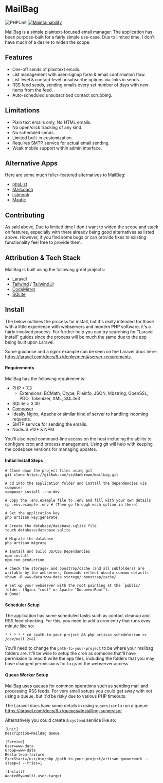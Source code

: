 # MailBag

![PHPUnit](https://github.com/ssddanbrown/mailbag/workflows/PHPUnit/badge.svg)
[![Maintainability](https://api.codeclimate.com/v1/badges/303b6c55a668b92adb5a/maintainability)](https://codeclimate.com/github/ssddanbrown/mailbag/maintainability)

MailBag is a simple plaintext-focused email manager. The application has been purpose-built for a fairly simple use-case. Due to limited time, I don't have much of a desire to widen the scope.

## Features

- One-off sends of plaintext emails.
- List management with user-signup form & email confirmation flow.
- List level & contact-level unsubscribe options via links in sends.
- RSS feed sends, sending emails every set number of days with new items from the feed.
- Auto-scheduled unsubscribed contact scrubbing.

## Limitations

- Plain text emails only, No HTML emails.
- No open/click tracking of any kind.
- No scheduled sends.
- Limited built-in customization.
- Requires SMTP service for actual email sending.
- Weak mobile support within admin interface.

## Alternative Apps

Here are some much fuller-featured alternatives to MailBag:

- [phpList](https://www.phplist.com/)
- [Mailcoach](https://mailcoach.app/)
- [listmonk](https://listmonk.app/)
- [Mautic](https://www.mautic.org/)

## Contributing

As said above, Due to limited time I don't want to widen the scope and stack on features, especially with there already being good alternatives as listed above. However, if you find some bugs or can provide fixes to existing functionality feel free to provide them. 

## Attribution & Tech Stack

MailBag is built using the following great projects:

- [Laravel](https://laravel.com)
- [Tailwind](https://tailwindcss.com) / [TailwindUI](https://tailwindui.com)
- [CodeMirror](https://codemirror.net/)
- [SQLite](https://sqlite.org/index.html)

## Install

The below outlines the process for install, but it's really intended for those with a little experience with webservers and modern PHP software. It's a fairly involved process. For further help you can try searching for "Laravel install" guides since the process will be much the same due to the app being built upon Laravel.

Some guidance and a nginx example can be seen on the Laravel docs here: https://laravel.com/docs/8.x/deployment#server-requirements.

#### Requirements

MailBag has the following requirements:

- PHP > 7.3
  - Extensions: BCMath, Ctype, Fileinfo, JSON, Mbstring, OpenSSL, PDO, Tokenizer, XML, SQLite3
- SQLite > 3.30
- [Composer](https://getcomposer.org/)
- Ideally Nginx, Apache or similar kind of server to handling incoming requests.
- SMTP service for sending the emails.
- NodeJS v12+ & NPM

You'll also need command-line access on the host including the ability to configure cron and process management. Using git will help with keeping the codebase versions for managing updates.

#### Initial Install Steps

```shell
# Clone down the project files using git
git clone https://github.com/ssddanbrown/mailbag.git

# cd into the application folder and install the dependencies via composer
composer install --no-dev

# Copy the .env.example file to .env and fill with your own details
cp .env.example .env # (Then go through each option in there)

# Set the application key
php artisan key:generate

# Create the database/database.sqlite file
touch database/database.sqlite

# Migrate the database
php artisan migrate

# Install and build JS/CSS Dependancies
npm install
npm run production

# Check the storage/ and boostrap/cache (and all subfolders) are writable by the webserver, Commands reflect ubuntu common defaults
chown -R www-data:www-data storage/ boostrap/cache/

# Set up your webserver with the root pointing at the `public/` folder. (Nginx "root" or Apache "DocumentRoot"). 
# Done!
```

#### Scheduler Setup

The application has some scheduled tasks such as contact cleanup and RSS feed checking. For this, you need to add a cron entry that runs evey minute like so:

```shell
* * * * * cd /path-to-your-project && php artisan schedule:run >> /dev/null 2>&1
```

You'll need to change the `path-to-your-project` to be where your mailbag folders are. It'll be wise to setup the cron as someone that'll have permission to read & write the app files, including the folders that you may have changed permissions for to grant the webserver access.

#### Queue Worker Setup

MailBag uses queues for common operations such as sending mail and processing RSS feeds. For very small setups you could get away with not using a queue, but it'd be risky due to various PHP timeouts. 

The Laravel docs have some details in using `supervisor` to run a queue: https://laravel.com/docs/8.x/queues#installing-supervisor

Alternatively you could create a `systemd` service like so:

```
[Unit]
Description=MailBag Queue

[Service]
User=www-data
Group=www-data
Restart=on-failure
ExecStart=/usr/bin/php /path-to-your-project/artisan queue:work --sleep=3 --tries=1

[Install]
WantedBy=multi-user.target
```
